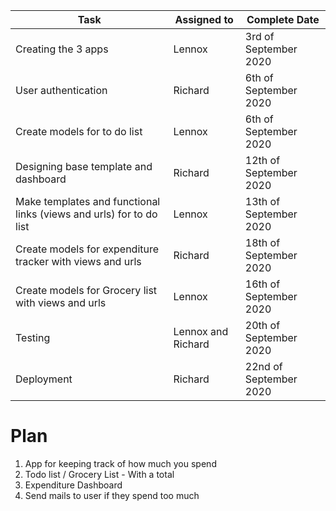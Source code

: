 | Task                                                                | Assigned to        | Complete Date          |
| ------------------------------------------------------------------- | ------------------ | ---------------------- |
| Creating the 3 apps                                                 | Lennox             | 3rd of September 2020  |
| User authentication                                                 | Richard            | 6th of September 2020  |
| Create models for to do list                                        | Lennox             | 6th of September 2020  |
| Designing base template and dashboard                               | Richard            | 12th of September 2020 |
| Make templates and functional links (views and urls) for to do list | Lennox             | 13th of September 2020 |
| Create models for expenditure tracker with views and urls           | Richard            | 18th of September 2020 |
| Create models for Grocery list with views and urls                  | Lennox             | 16th of September 2020 |
| Testing                                                             | Lennox and Richard | 20th of September 2020 |
| Deployment                                                          | Richard            | 22nd of September 2020 |

# Plan

1. App for keeping track of how much you spend
2. Todo list / Grocery List - With a total
3. Expenditure Dashboard
4. Send mails to user if they spend too much
